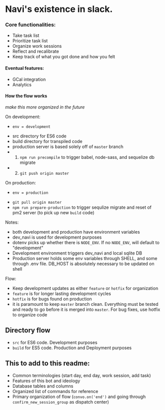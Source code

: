 # Navi's existence in slack.

### Core functionalities:
* Take task list
* Prioritize task list
* Organize work sessions
* Reflect and recalibrate
* Keep track of what you got done and how you felt

#### Eventual features:
* GCal integration
* Analytics


#### How the flow works
_make this more organized in the future_

On development:
- `env = development`
* src directory for ES6 code
* build directory for transpiled code
* production server is based solely off of `master` branch
* 1. `npm run precompile` to trigger babel, node-sass, and sequelize db migrate
* 2. `git push origin master`

On production:
- `env = production`
* `git pull origin master`
* `npm run prepare-production` to trigger sequlize migrate and reset of pm2 server (to pick up new `build` code)

Notes:
* both development and production have environment variables
* dev_navi is used for development purposes
* dotenv picks up whether there is `NODE_ENV`. If no `NODE_ENV`, will default to "development"
* Development environment triggers dev_navi and local sqlite DB
* Production server holds some env variables through SHELL, and some through .env file. DB_HOST is absolutely necessary to be updated on shell

Flow:
* Keep development updates as either `feature` or `hotfix` for organization
* `feature` is for longer lasting development cycles
* `hotfix` is for bugs found on production
* it is paramount to keep `master` branch clean. Everything must be tested and ready to go before it is merged into `master`. For bug fixes, use hotfix to organize code

## Directory flow
* `src` for ES6 code. Development purposes
* `build` for ES5 code. Production and Deployment purposes


## This to add to this readme:
* Common terminologies (start day, end day, work session, add task)
* Features of this bot and ideology
* Database tables and columns
* Organized list of commands for reference
* Primary organization of flow (`convo.on('end')` and going through `confirm_new_session_group` as dispatch center)